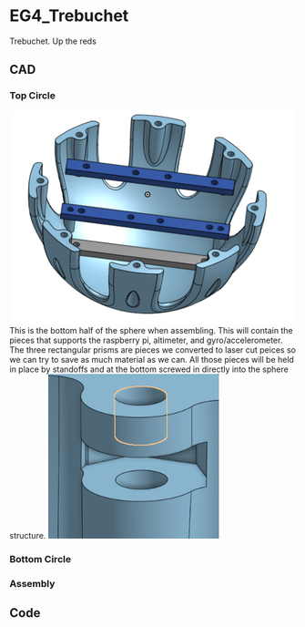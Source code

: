 # EG4_Trebuchet
Trebuchet. Up the reds
## CAD
### Top Circle
<img src="media/TopCircle.png" width="500">
This is the bottom half of the sphere when assembling. This will contain the pieces that supports the raspberry pi, altimeter, and gyro/accelerometer. The three rectangular prisms are pieces we converted to laser cut peices so we can try to save as much material as we can. All those pieces will be held in place by standoffs and at the bottom screwed in directly into the sphere structure.
 
 
 
<img src="media/NutSlot.png" width="300">


### Bottom Circle

### Assembly

## Code


